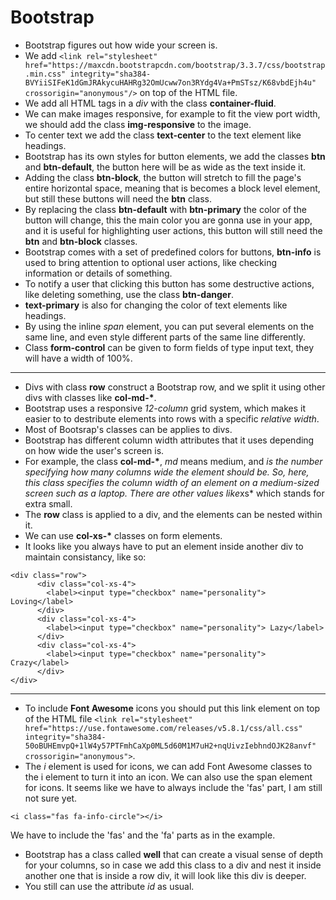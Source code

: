 # Bootstrap

- Bootstrap figures out how wide your screen is.
- We add
  `<link rel="stylesheet" href="https://maxcdn.bootstrapcdn.com/bootstrap/3.3.7/css/bootstrap.min.css" integrity="sha384-BVYiiSIFeK1dGmJRAkycuHAHRg32OmUcww7on3RYdg4Va+PmSTsz/K68vbdEjh4u" crossorigin="anonymous"/>`
  on top of the HTML file.
- We add all HTML tags in a _div_ with the class **container-fluid**.
- We can make images responsive, for example to fit the view port width, we should add the class **img-responsive** to the image.
- To center text we add the class **text-center** to the text element like headings.
- Bootstrap has its own styles for button elements, we add the classes **btn** and **btn-default**, the button here will be as wide as the text inside it.
- Adding the class **btn-block**, the button will stretch to fill the page's entire horizontal space, meaning that is becomes a block level element, but still these buttons will need the **btn** class.
- By replacing the class **btn-default** with **btn-primary** the color of the button will change, this the main color you are gonna use in your app, and it is useful for highlighting user actions, this button will still need the **btn** and **btn-block** classes.
- Bootstrap comes with a set of predefined colors for buttons, **btn-info** is used to bring attention to optional user actions, like checking information or details of something.
- To notify a user that clicking this button has some destructive actions, like deleting something, use the class **btn-danger**.
- **text-primary** is also for changing the color of text elements like headings.
- By using the inline _span_ element, you can put several elements on the same line, and even style different parts of the same line differently.
- Class **form-control** can be given to form fields of type input text, they will have a width of 100%.

---

- Divs with class **row** construct a Bootstrap row, and we split it using other divs with classes like **col-md-\***.
- Bootstrap uses a responsive _12-column_ grid system, which makes it easier to to destribute elements into rows with a specific _relative width_.
- Most of Bootsrap's classes can be applies to divs.
- Bootstrap has different column width attributes that it uses depending on how wide the user's screen is.
- For example, the class **col-md-\***, _md_ means medium, and *is the number specifying how many columns wide the element should be. So, here, this class specifies the column width of an element on a medium-sized screen such as a laptop. There are other values like*xs\* which stands for extra small.
- The **row** class is applied to a div, and the elements can be nested within it.
- We can use **col-xs-\*** classes on form elements.
- It looks like you always have to put an element inside another div to maintain consistancy, like so:

```
<div class="row">
      <div class="col-xs-4">
        <label><input type="checkbox" name="personality"> Loving</label>
      </div>
      <div class="col-xs-4">
        <label><input type="checkbox" name="personality"> Lazy</label>
      </div>
      <div class="col-xs-4">
        <label><input type="checkbox" name="personality"> Crazy</label>
      </div>
</div>
```

---

- To include **Font Awesome** icons you should put this link element on top of the HTML file `<link rel="stylesheet" href="https://use.fontawesome.com/releases/v5.8.1/css/all.css" integrity="sha384-50oBUHEmvpQ+1lW4y57PTFmhCaXp0ML5d60M1M7uH2+nqUivzIebhndOJK28anvf" crossorigin="anonymous">`.
- The _i_ element is used for icons, we can add Font Awesome classes to the i element to turn it into an icon. We can also use the span element for icons. It seems like we have to always include the 'fas' part, I am still not sure yet.

```
<i class="fas fa-info-circle"></i>
```

We have to include the 'fas' and the 'fa' parts as in the example.

- Bootstrap has a class called **well** that can create a visual sense of depth for your columns, so in case we add this class to a div and nest it inside another one that is inside a row div, it will look like this div is deeper.
- You still can use the attribute _id_ as usual.
